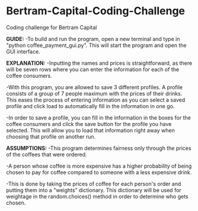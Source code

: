# Bertram-Capital-Coding-Challenge
Coding challenge for Bertram Capital

**GUIDE:**
-To build and run the program, open a new terminal and type in "python coffee_payment_gui.py". This will start the program and open the GUI interface.

**EXPLANATION:** 
-Inputting the names and prices is straightforward, as there will be seven rows where you can enter the information for each of the coffee consumers.

-With this program, you are allowed to save 3 different profiles. A profile consists of a group of 7 people maximum with the prices of their drinks. This eases the process of entering information as you can select a saved profile and click load to automatically fill in the information in one go.

-In order to save a profile, you can fill in the information in the boxes for the coffee consumers and click the save button for the profile you have selected. This will allow you to load that information right away when choosing that profile on another run.  

**ASSUMPTIONS:**
-This program determines fairness only through the prices of the coffees that were ordered.

-A person whose coffee is more expensive has a higher probability of being chosen to pay for coffee compared to someone with a less expensive drink.

-This is done by taking the prices of coffee for each person's order and putting them into a "weights" dictionary. This dictionary will be used for weightage in the random.choices() method in order to determine who gets chosen.
